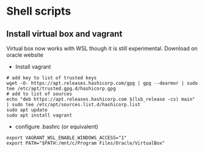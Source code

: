 # Shell scripts

## Install virtual box and vagrant

Virtual box now works with WSL though it is still experimental.
Download on oracle website

- Install vagrant

```shell
# add key to list of trusted keys
wget -O- https://apt.releases.hashicorp.com/gpg | gpg --dearmor | sudo tee /etc/apt/trusted.gpg.d/hashicorp.gpg
# add to list of sources
echo "deb https://apt.releases.hashicorp.com $(lsb_release -cs) main" | sudo tee /etc/apt/sources.list.d/hashicorp.list
sudo apt update
sudo apt install vagrant
```

- configure .bashrc (or equivalent)

```shell
export VAGRANT_WSL_ENABLE_WINDOWS_ACCESS="1"
export PATH="$PATH:/mnt/c/Program Files/Oracle/VirtualBox"
```
